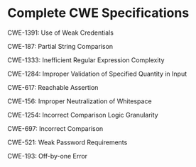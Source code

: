 

# Complete CWE Specifications

CWE-1391: Use of Weak Credentials

CWE-187: Partial String Comparison

CWE-1333: Inefficient Regular Expression Complexity

CWE-1284: Improper Validation of Specified Quantity in Input

CWE-617: Reachable Assertion

CWE-156: Improper Neutralization of Whitespace

CWE-1254: Incorrect Comparison Logic Granularity

CWE-697: Incorrect Comparison

CWE-521: Weak Password Requirements

CWE-193: Off-by-one Error